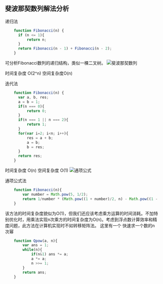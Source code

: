 ## 斐波那契数列解法分析

递归法
```javascript
    function Fibonacci(n) {
      if (n <= 1){
          return n;
      }
      return Fibonacci(n - 1) + Fibonacci(n - 2);
    }
```

可分析Fibonacci数列的递归结构，类似一棵二叉树。
![斐波那契数列](https://github.com/w771854332/bengiBlog-node/blob/master/public/screenshot/斐波那契数列.png)

时间复杂度 O(2^n) 空间复杂度O(n)

迭代法
```javascript
    function Fibonacci(n) {
      var a, b, res;
      a = b = 1;
      if(n === 0){
          return 0;
      }
      if(n === 1 || n === 2){
          return 1;
      }
      for(var i=2; i<n; i++){
          res = a + b;
          a = b;
          b = res;
      }
      return res;
    }
```

时间复杂度 O(n) 空间复杂度 O(1)
![通项公式](https://linjian.org/blog/resources/images/fibonacci-algorithm-f3.gif)

通项公式法
```javascript
    function Fibonacci(n){
        var number = Math.pow(5, 1/2);
        return 1/number * (Math.pow((1 + number)/2, n) - Math.pow((1 - number)/2, n));
    }
```
该方法的时间复杂度貌似为O(1)，但我们还应该考虑乘方运算的时间消耗。不加特别优化时，用乘法实现n次乘方的时间复杂度为O(n)。考虑到浮点数计算效率和精度问题，此方法在计算机实现时不如转移矩阵法。
这里有一个
快速求一个数的n次幂
```javascript
    function Qpow(a, n){
        var ans = 1;
        while(n){
            if(n&1) ans *= a;
            a *= a;
            n >>= 1;
        }
        return ans;
    }
```
